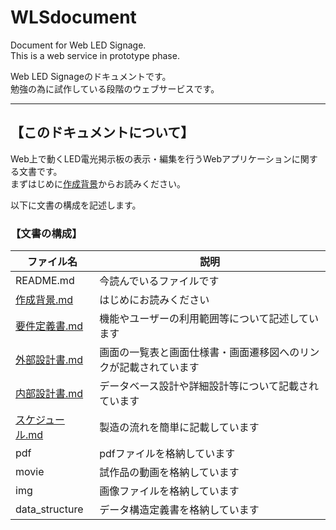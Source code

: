 # WLSdocument
Document for Web LED Signage.  
This is a web service in prototype phase.  

Web LED Signageのドキュメントです。  
勉強の為に試作している段階のウェブサービスです。

---
## 【このドキュメントについて】
Web上で動くLED電光掲示板の表示・編集を行うWebアプリケーションに関する文書です。  
まずはじめに[作成背景](%E4%BD%9C%E6%88%90%E8%83%8C%E6%99%AF.md)からお読みください。  

以下に文書の構成を記述します。  
### 【文書の構成】
|ファイル名|説明|
|---|---|
|README.md|今読んでいるファイルです|
|[作成背景.md](%E4%BD%9C%E6%88%90%E8%83%8C%E6%99%AF.md)|はじめにお読みください|
|[要件定義書.md](%E8%A6%81%E4%BB%B6%E5%AE%9A%E7%BE%A9%E6%9B%B8.md)|機能やユーザーの利用範囲等について記述しています|
|[外部設計書.md](%E5%A4%96%E9%83%A8%E8%A8%AD%E8%A8%88%E6%9B%B8.md)|画面の一覧表と画面仕様書・画面遷移図へのリンクが記載されています|
|[内部設計書.md](%E5%86%85%E9%83%A8%E8%A8%AD%E8%A8%88%E6%9B%B8.md)|データベース設計や詳細設計等について記載されています|
|[スケジュール.md](%E3%82%B9%E3%82%B1%E3%82%B8%E3%83%A5%E3%83%BC%E3%83%AB.md)|製造の流れを簡単に記載しています|
|pdf|pdfファイルを格納しています|
|movie|試作品の動画を格納しています|
|img|画像ファイルを格納しています|
|data_structure|データ構造定義書を格納しています|